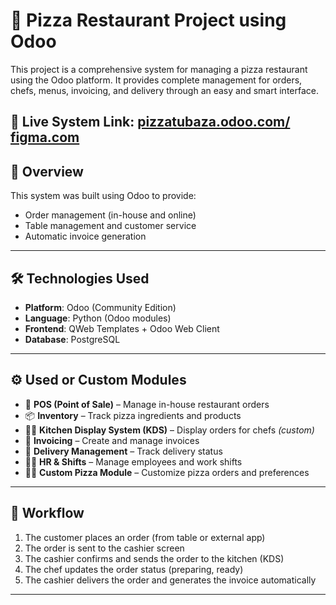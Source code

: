 # 🍕 Pizza Restaurant Project using Odoo

This project is a comprehensive system for managing a pizza restaurant using the Odoo platform. It provides complete management for orders, chefs, menus, invoicing, and delivery through an easy and smart interface.

🔗 **Live System Link:** [pizzatubaza.odoo.com/](https://pizzatubaza.odoo.com/)
                         [figma.com](https://www.figma.com/design/6KKoL2aDCDVYeOn3vlPaTd/Untitled?node-id=0-1&p=f&t=koqKFlJLAtcEip1E-0)
---

## 📌 Overview

This system was built using Odoo to provide:

- Order management (in-house and online)
- Table management and customer service
- Automatic invoice generation

---

## 🛠️ Technologies Used

- **Platform**: Odoo (Community Edition)
- **Language**: Python (Odoo modules)
- **Frontend**: QWeb Templates + Odoo Web Client
- **Database**: PostgreSQL

---

## ⚙️ Used or Custom Modules

- 🍕 **POS (Point of Sale)** – Manage in-house restaurant orders  
- 📦 **Inventory** – Track pizza ingredients and products  
- 👨‍🍳 **Kitchen Display System (KDS)** – Display orders for chefs *(custom)*  
- 🧾 **Invoicing** – Create and manage invoices  
- 🚚 **Delivery Management** – Track delivery status  
- 🧑‍🍳 **HR & Shifts** – Manage employees and work shifts  
- 🧑‍💻 **Custom Pizza Module** – Customize pizza orders and preferences  

---

## 🔄 Workflow

1. The customer places an order (from table or external app)  
2. The order is sent to the cashier screen  
3. The cashier confirms and sends the order to the kitchen (KDS)  
4. The chef updates the order status (preparing, ready)  
5. The cashier delivers the order and generates the invoice automatically  

---
